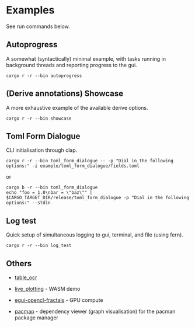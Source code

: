 # Examples

See run commands below.

## Autoprogress

A somewhat (syntactically) minimal example, with tasks running in background threads and reporting progress to the gui.

```
cargo r -r --bin autoprogress
```

## (Derive annotations) Showcase

A more exhaustive example of the available derive options.

```
cargo r -r --bin showcase
```

## Toml Form Dialogue

CLI initialisation through clap.

```
cargo r -r --bin toml_form_dialogue -- -p "Dial in the following options:" -i example/toml_form_dialogue/fields.toml
```

or

```
cargo b -r --bin toml_form_dialogue
echo "foo = 1.0\nbar = \"baz\"" | $CARGO_TARGET_DIR/release/toml_form_dialogue -p "Dial in the following options:" --stdin
```

## Log test

Quick setup of simultaneous logging to gui, terminal, and file (using fern).

```
cargo r -r --bin log_test
```

## Others

- [table_ocr](https://github.com/dmirauta/table_ocr)

- [live_plotting](https://github.com/dmirauta/live_plotting) - WASM demo

- [egui-opencl-fractals](https://github.com/dmirauta/egui-opencl-fractals) - GPU compute

- [pacmap](https://github.com/dmirauta/pacmap) - dependency viewer (graph visualisation) for the pacman package manager
